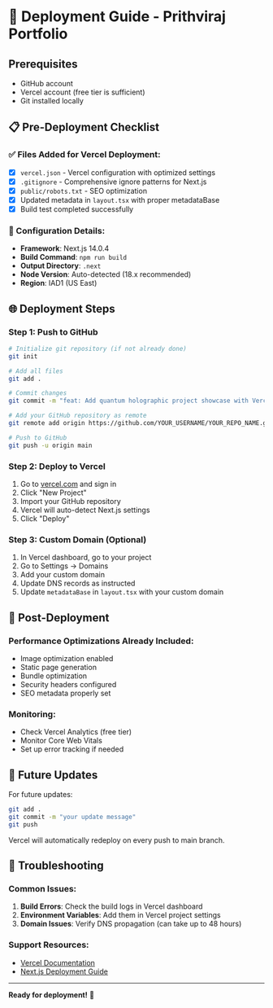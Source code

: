 # 🚀 Deployment Guide - Prithviraj Portfolio

## Prerequisites
- GitHub account
- Vercel account (free tier is sufficient)
- Git installed locally

## 📋 Pre-Deployment Checklist

### ✅ Files Added for Vercel Deployment:
- [x] `vercel.json` - Vercel configuration with optimized settings
- [x] `.gitignore` - Comprehensive ignore patterns for Next.js
- [x] `public/robots.txt` - SEO optimization
- [x] Updated metadata in `layout.tsx` with proper metadataBase
- [x] Build test completed successfully

### 🔧 Configuration Details:
- **Framework**: Next.js 14.0.4
- **Build Command**: `npm run build`
- **Output Directory**: `.next`
- **Node Version**: Auto-detected (18.x recommended)
- **Region**: IAD1 (US East)

## 🌐 Deployment Steps

### Step 1: Push to GitHub
```bash
# Initialize git repository (if not already done)
git init

# Add all files
git add .

# Commit changes
git commit -m "feat: Add quantum holographic project showcase with Vercel deployment config"

# Add your GitHub repository as remote
git remote add origin https://github.com/YOUR_USERNAME/YOUR_REPO_NAME.git

# Push to GitHub
git push -u origin main
```

### Step 2: Deploy to Vercel
1. Go to [vercel.com](https://vercel.com) and sign in
2. Click "New Project"
3. Import your GitHub repository
4. Vercel will auto-detect Next.js settings
5. Click "Deploy"

### Step 3: Custom Domain (Optional)
1. In Vercel dashboard, go to your project
2. Go to Settings → Domains
3. Add your custom domain
4. Update DNS records as instructed
5. Update `metadataBase` in `layout.tsx` with your custom domain

## 🎯 Post-Deployment

### Performance Optimizations Already Included:
- Image optimization enabled
- Static page generation
- Bundle optimization
- Security headers configured
- SEO metadata properly set

### Monitoring:
- Check Vercel Analytics (free tier)
- Monitor Core Web Vitals
- Set up error tracking if needed

## 🔄 Future Updates
For future updates:
```bash
git add .
git commit -m "your update message"
git push
```
Vercel will automatically redeploy on every push to main branch.

## 🚨 Troubleshooting

### Common Issues:
1. **Build Errors**: Check the build logs in Vercel dashboard
2. **Environment Variables**: Add them in Vercel project settings
3. **Domain Issues**: Verify DNS propagation (can take up to 48 hours)

### Support Resources:
- [Vercel Documentation](https://vercel.com/docs)
- [Next.js Deployment Guide](https://nextjs.org/docs/deployment)

---
**Ready for deployment!** 🎉 